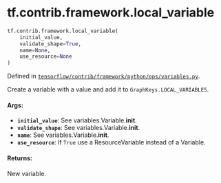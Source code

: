<div itemscope itemtype="http://developers.google.com/ReferenceObject">
<meta itemprop="name" content="tf.contrib.framework.local_variable" />
<meta itemprop="path" content="Stable" />
</div>

# tf.contrib.framework.local_variable

``` python
tf.contrib.framework.local_variable(
    initial_value,
    validate_shape=True,
    name=None,
    use_resource=None
)
```



Defined in [`tensorflow/contrib/framework/python/ops/variables.py`](https://www.tensorflow.org/code/tensorflow/contrib/framework/python/ops/variables.py).

Create a variable with a value and add it to `GraphKeys.LOCAL_VARIABLES`.

#### Args:

* <b>`initial_value`</b>: See variables.Variable.__init__.
* <b>`validate_shape`</b>: See variables.Variable.__init__.
* <b>`name`</b>: See variables.Variable.__init__.
* <b>`use_resource`</b>: If `True` use a ResourceVariable instead of a Variable.

#### Returns:

New variable.